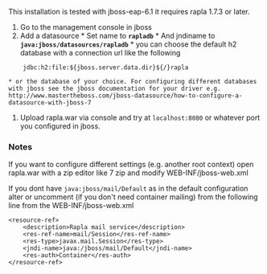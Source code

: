 This installation is tested with jboss-eap-6.1 it requires rapla 1.7.3 or later.

  1. Go to the management console in jboss
  1. Add a datasource
    * Set name to **`rapladb`**
    * And jndiname to **`java:jboss/datasources/rapladb`**
    * you can choose the default h2 database with a connection url like the following
```
    jdbc:h2:file:${jboss.server.data.dir}${/}rapla
```
    * or the database of your choice. For configuring different databases with jboss see the jboss documentation for your driver e.g. http://www.mastertheboss.com/jboss-datasource/how-to-configure-a-datasource-with-jboss-7
  1. Upload rapla.war via console and try at `localhost:8080` or whatever port you configured in jboss.

### Notes ###

If you want to configure different settings (e.g. another root context) open rapla.war with a zip editor like 7 zip and modify WEB-INF/jboss-web.xml


If you dont have `java:jboss/mail/Default` as in the default configuration alter or uncomment (if you don't need container mailing) from the following line from the WEB-INF/jboss-web.xml
```
<resource-ref>
    <description>Rapla mail service</description>
    <res-ref-name>mail/Session</res-ref-name>
    <res-type>javax.mail.Session</res-type>
    <jndi-name>java:/jboss/mail/Default</jndi-name>
    <res-auth>Container</res-auth>
</resource-ref>
```